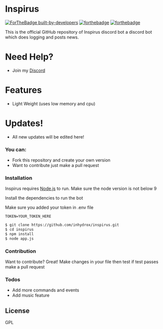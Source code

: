 # Inspirus

[![ForTheBadge built-by-developers](http://ForTheBadge.com/images/badges/built-by-developers.svg)]()
[![forthebadge](https://forthebadge.com/images/badges/built-with-love.svg)](https://forthebadge.com)
[![forthebadge](https://forthebadge.com/images/badges/made-with-javascript.svg)](https://forthebadge.com)

This is the official GitHub repository of Inspirus discord bot a discord bot which does logging and posts news.


# Need Help?
- Join my [Discord](https://discord.gg/xuu6ytN)

# Features

- Light Weight (uses low memory and cpu)

# Updates!

- All new updates will be edited here!

### You can:
  - Fork this repository and create your own version
  - Want  to contribute just make a pull request

### Installation

Inspirus requires [Node.js](https://nodejs.org/) to run. Make sure the node version is not below 9

Install the dependencies to run the bot

Make sure you added your token in .env file

```env
TOKEN=YOUR_TOKEN_HERE
```

```sh
$ git clone https://github.com/inhydrox/inspirus.git
$ cd inspirus
$ npm install 
$ node app.js
```

### Contribution

Want to contribute? Great!
Make changes in your file then test if test passes make a pull request


### Todos

 - Add more commands and events
 - Add music feature

License
-----
GPL
